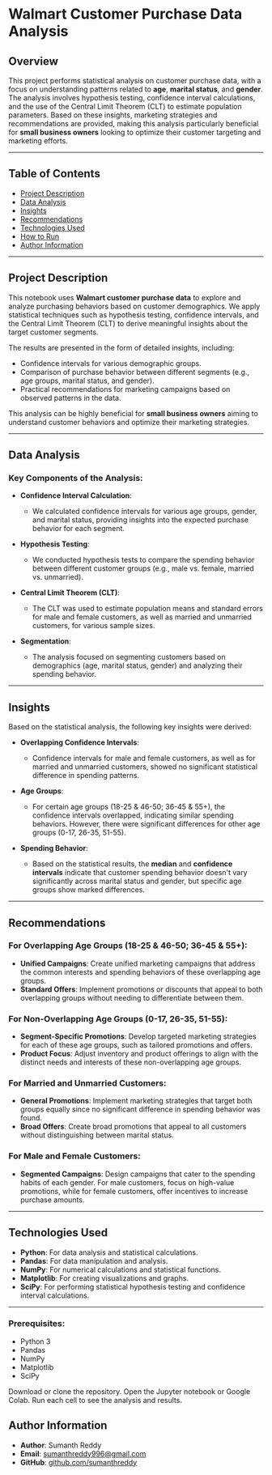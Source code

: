 # Walmart Customer Purchase Data Analysis

## Overview

This project performs statistical analysis on customer purchase data, with a focus on understanding patterns related to **age**, **marital status**, and **gender**. The analysis involves hypothesis testing, confidence interval calculations, and the use of the Central Limit Theorem (CLT) to estimate population parameters. Based on these insights, marketing strategies and recommendations are provided, making this analysis particularly beneficial for **small business owners** looking to optimize their customer targeting and marketing efforts.

---

## Table of Contents

- [Project Description](#project-description)
- [Data Analysis](#data-analysis)
- [Insights](#insights)
- [Recommendations](#recommendations)
- [Technologies Used](#technologies-used)
- [How to Run](#how-to-run)
- [Author Information](#author-information)

---

## Project Description

This notebook uses **Walmart customer purchase data** to explore and analyze purchasing behaviors based on customer demographics. We apply statistical techniques such as hypothesis testing, confidence intervals, and the Central Limit Theorem (CLT) to derive meaningful insights about the target customer segments.

The results are presented in the form of detailed insights, including:
- Confidence intervals for various demographic groups.
- Comparison of purchase behavior between different segments (e.g., age groups, marital status, and gender).
- Practical recommendations for marketing campaigns based on observed patterns in the data.

This analysis can be highly beneficial for **small business owners** aiming to understand customer behaviors and optimize their marketing strategies.

---

## Data Analysis

### Key Components of the Analysis:
- **Confidence Interval Calculation**: 
  - We calculated confidence intervals for various age groups, gender, and marital status, providing insights into the expected purchase behavior for each segment.
  
- **Hypothesis Testing**:
  - We conducted hypothesis tests to compare the spending behavior between different customer groups (e.g., male vs. female, married vs. unmarried).
  
- **Central Limit Theorem (CLT)**:
  - The CLT was used to estimate population means and standard errors for male and female customers, as well as married and unmarried customers, for various sample sizes.
  
- **Segmentation**:
  - The analysis focused on segmenting customers based on demographics (age, marital status, gender) and analyzing their spending behavior.

---

## Insights

Based on the statistical analysis, the following key insights were derived:

- **Overlapping Confidence Intervals**: 
  - Confidence intervals for male and female customers, as well as for married and unmarried customers, showed no significant statistical difference in spending patterns.
  
- **Age Groups**:
  - For certain age groups (18-25 & 46-50; 36-45 & 55+), the confidence intervals overlapped, indicating similar spending behaviors. However, there were significant differences for other age groups (0-17, 26-35, 51-55).

- **Spending Behavior**:
  - Based on the statistical results, the **median** and **confidence intervals** indicate that customer spending behavior doesn't vary significantly across marital status and gender, but specific age groups show marked differences.

---

## Recommendations

### For Overlapping Age Groups (18-25 & 46-50; 36-45 & 55+):
- **Unified Campaigns**: Create unified marketing campaigns that address the common interests and spending behaviors of these overlapping age groups.
- **Standard Offers**: Implement promotions or discounts that appeal to both overlapping groups without needing to differentiate between them.

### For Non-Overlapping Age Groups (0-17, 26-35, 51-55):
- **Segment-Specific Promotions**: Develop targeted marketing strategies for each of these age groups, such as tailored promotions and offers.
- **Product Focus**: Adjust inventory and product offerings to align with the distinct needs and interests of these non-overlapping age groups.

### For Married and Unmarried Customers:
- **General Promotions**: Implement marketing strategies that target both groups equally since no significant difference in spending behavior was found.
- **Broad Offers**: Create broad promotions that appeal to all customers without distinguishing between marital status.

### For Male and Female Customers:
- **Segmented Campaigns**: Design campaigns that cater to the spending habits of each gender. For male customers, focus on high-value promotions, while for female customers, offer incentives to increase purchase amounts.

---

## Technologies Used

- **Python**: For data analysis and statistical calculations.
- **Pandas**: For data manipulation and analysis.
- **NumPy**: For numerical calculations and statistical functions.
- **Matplotlib**: For creating visualizations and graphs.
- **SciPy**: For performing statistical hypothesis testing and confidence interval calculations.

---



### Prerequisites:
- Python 3
- Pandas
- NumPy 
- Matplotlib
- SciPy


Download or clone the repository.
Open the Jupyter notebook or Google Colab.
Run each cell to see the analysis and results.
## Author Information
- **Author**: Sumanth Reddy
- **Email**: sumanthreddy996@gmail.com
- **GitHub**: [github.com/sumanthreddy](https://github.com/N-V-Sumanth-Reddy?tab=repositories)
